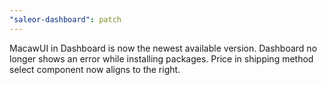 ```yaml
---
"saleor-dashboard": patch
---
```


MacawUI in Dashboard is now the newest available version. Dashboard no longer shows an error while installing packages. Price in shipping method select component now aligns to the right.  
